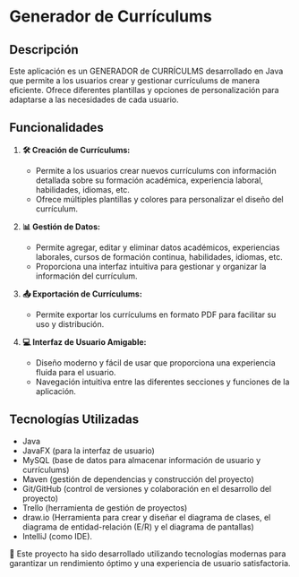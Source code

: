 # Generador de Currículums

## Descripción

Este aplicación es un GENERADOR de CURRÍCULMS desarrollado en Java que permite a los usuarios crear y gestionar currículums de manera eficiente. Ofrece diferentes plantillas y opciones de personalización para adaptarse a las necesidades de cada usuario.

## Funcionalidades

1. **🛠️ Creación de Currículums:**
    - Permite a los usuarios crear nuevos currículums con información detallada sobre su formación académica, experiencia laboral, habilidades, idiomas, etc.
    - Ofrece múltiples plantillas y colores para personalizar el diseño del currículum.

2. **📊 Gestión de Datos:**
    - Permite agregar, editar y eliminar datos académicos, experiencias laborales, cursos de formación continua, habilidades, idiomas, etc.
    - Proporciona una interfaz intuitiva para gestionar y organizar la información del currículum.

3. **📤 Exportación de Currículums:**
    - Permite exportar los currículums en formato PDF para facilitar su uso y distribución.

4. **💻 Interfaz de Usuario Amigable:**
    - Diseño moderno y fácil de usar que proporciona una experiencia fluida para el usuario.
    - Navegación intuitiva entre las diferentes secciones y funciones de la aplicación.

## Tecnologías Utilizadas

- Java
- JavaFX (para la interfaz de usuario)
- MySQL (base de datos para almacenar información de usuario y currículums)
- Maven (gestión de dependencias y construcción del proyecto)
- Git/GitHub (control de versiones y colaboración en el desarrollo del proyecto)
- Trello (herramienta de gestión de proyectos)
- draw.io (Herramienta para crear y diseñar el diagrama de clases, el diagrama de entidad-relación (E/R) y el diagrama de pantallas)
- IntelliJ (como IDE).

📝 Este proyecto ha sido desarrollado utilizando tecnologías modernas para garantizar un rendimiento óptimo y una experiencia de usuario satisfactoria.

